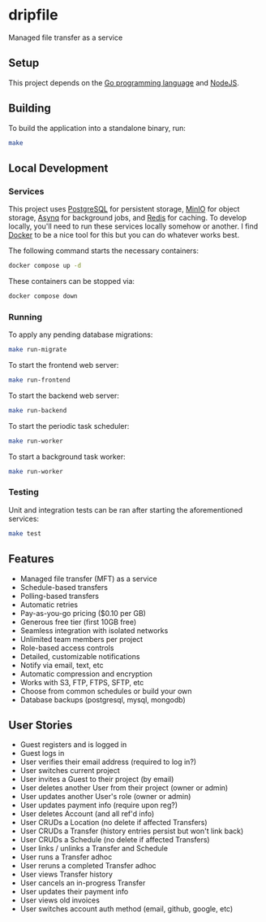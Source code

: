 # dripfile
Managed file transfer as a service

## Setup
This project depends on the [Go programming language](https://golang.org/dl/) and [NodeJS](https://nodejs.org/en/).

## Building
To build the application into a standalone binary, run:
```bash
make
```

## Local Development
### Services
This project uses [PostgreSQL](https://www.postgresql.org/) for persistent storage, [MinIO](https://min.io/) for object storage, [Asynq](https://github.com/hibiken/asynq) for background jobs, and [Redis](https://redis.io/) for caching.
To develop locally, you'll need to run these services locally somehow or another.
I find [Docker](https://www.docker.com/) to be a nice tool for this but you can do whatever works best.

The following command starts the necessary containers:
```bash
docker compose up -d
```

These containers can be stopped via:
```bash
docker compose down
```

### Running
To apply any pending database migrations:
```bash
make run-migrate
```

To start the frontend web server:
```bash
make run-frontend
```

To start the backend web server:
```bash
make run-backend
```

To start the periodic task scheduler:
```bash
make run-worker
```

To start a background task worker:
```bash
make run-worker
```

### Testing
Unit and integration tests can be ran after starting the aforementioned services:
```bash
make test
```

## Features
* Managed file transfer (MFT) as a service
* Schedule-based transfers
* Polling-based transfers
* Automatic retries
* Pay-as-you-go pricing ($0.10 per GB)
* Generous free tier (first 10GB free)
* Seamless integration with isolated networks
* Unlimited team members per project
* Role-based access controls
* Detailed, customizable notifications
* Notify via email, text, etc
* Automatic compression and encryption
* Works with S3, FTP, FTPS, SFTP, etc
* Choose from common schedules or build your own
* Database backups (postgresql, mysql, mongodb)

## User Stories
* Guest registers and is logged in
* Guest logs in
* User verifies their email address (required to log in?)
* User switches current project
* User invites a Guest to their project (by email)
* User deletes another User from their project (owner or admin)
* User updates another User's role (owner or admin)
* User updates payment info (require upon reg?)
* User deletes Account (and all ref'd info)
* User CRUDs a Location (no delete if affected Transfers)
* User CRUDs a Transfer (history entries persist but won't link back)
* User CRUDs a Schedule (no delete if affected Transfers)
* User links / unlinks a Transfer and Schedule
* User runs a Transfer adhoc
* User reruns a completed Transfer adhoc
* User views Transfer history
* User cancels an in-progress Transfer
* User updates their payment info
* User views old invoices
* User switches account auth method (email, github, google, etc)
